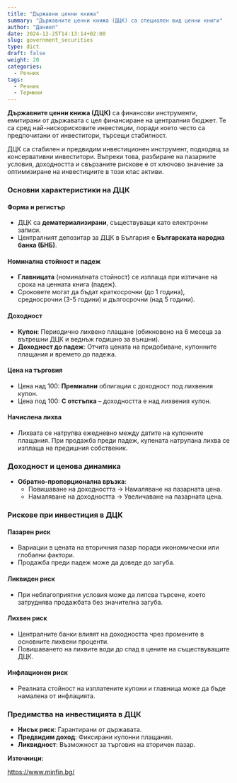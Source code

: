 ```yaml
---
title: "Държавни ценни книжа"
summary: "Държавните ценни книжа (ДЦК) са специален вид ценни книги"
author: "Даниел"
date: 2024-12-25T14:13:14+02:00
slug: government_securities
type: dict
draft: false
weight: 20
categories:
  - Речник
tags:
  - Речник
  - Термини
---
```


**Държавните ценни книжа (ДЦК)** са финансови инструменти, емитирани от държавата с цел финансиране на централния бюджет. Те са сред най-нискорисковите инвестиции, поради което често са предпочитани от инвеститори, търсещи стабилност.

ДЦК са стабилен и предвидим инвестиционен инструмент, подходящ за консервативни инвеститори. Въпреки това, разбиране на пазарните условия, доходността и свързаните рискове е от ключово значение за оптимизиране на инвестициите в този клас активи.

### Основни характеристики на ДЦК

#### Форма и регистър
-   ДЦК са **дематериализирани**, съществуващи като електронни записи.
-   Централният депозитар за ДЦК в България е **Българската народна банка (БНБ)**.

#### Номинална стойност и падеж

-   **Главницата** (номиналната стойност) се изплаща при изтичане на срока на ценната книга (падеж).
-   Сроковете могат да бъдат краткосрочни (до 1 година), средносрочни (3-5 години) и дългосрочни (над 5 години).

#### Доходност

-   **Купон**: Периодично лихвено плащане (обикновено на 6 месеца за вътрешни ДЦК и веднъж годишно за външни).
-   **Доходност до падеж**: Отчита цената на придобиване, купонните плащания и времето до падежа.

#### Цена на търговия

-   Цена над 100: **Премиални** облигации с доходност под лихвения купон.
-   Цена под 100: **С отстъпка** – доходността е над лихвения купон.

#### Начислена лихва
-   Лихвата се натрупва ежедневно между датите на купонните плащания. При продажба преди падеж, купената натрупана лихва се изплаща на предишния собственик.

### Доходност и ценова динамика

-   **Обратно-пропорционална връзка**:
    -   Повишаване на доходността → Намаляване на пазарната цена.
    -   Намаляване на доходността → Увеличаване на пазарната цена.

### Рискове при инвестиция в ДЦК

#### Пазарен риск

-   Вариации в цената на вторичния пазар поради икономически или глобални фактори.
-   Продажба преди падеж може да доведе до загуба.

#### Ликвиден риск

-   При неблагоприятни условия може да липсва търсене, което затруднява продажбата без значителна загуба.

#### Лихвен риск

-   Централните банки влияят на доходността чрез промените в основните лихвени проценти.
-   Повишаването на лихвите води до спад в цените на съществуващите ДЦК.

#### Инфлационен риск

-   Реалната стойност на изплатените купони и главница може да бъде намалена от инфлацията.

### Предимства на инвестицията в ДЦК

-   **Нисък риск**: Гарантирани от държавата.
-   **Предвидим доход**: Фиксирани купонни плащания.
-   **Ликвидност**: Възможност за търговия на вторичен пазар.


**Източници:**

https://www.minfin.bg/
